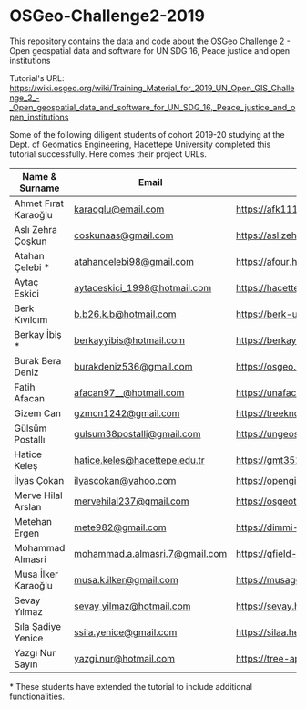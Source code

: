 # OSGeo-Challenge2-2019
This repository contains the data and code about the OSGeo Challenge 2 - Open geospatial data and software for UN SDG 16, Peace justice and open institutions

Tutorial's URL: https://wiki.osgeo.org/wiki/Training_Material_for_2019_UN_Open_GIS_Challenge_2_-_Open_geospatial_data_and_software_for_UN_SDG_16,_Peace_justice_and_open_institutions

Some of the following diligent students of cohort 2019-20 studying at the Dept. of Geomatics Engineering, Hacettepe University completed this tutorial successfully. Here comes their project URLs. 

| Name & Surname        | Email                          | Project's URL                            |
|-----------------------|--------------------------------|------------------------------------------|
|  Ahmet Fırat Karaoğlu | karaoglu@email.com             | https://afk111.herokuapp.com/            |
|  Aslı Zehra Çoşkun    | coskunaas@gmail.com            | https://aslizehra.herokuapp.com/         |
|  Atahan Çelebi *      | atahancelebi98@gmail.com       | https://afour.herokuapp.com/             |
|  Aytaç Eskici         | aytaceskici_1998@hotmail.com   | https://hacettepegeomatik.herokuapp.com/ |
|  Berk Kıvılcım        | b.b26.k.b@hotmail.com          | https://berk-unique.herokuapp.com/       |
|  Berkay İbiş *         | berkayyibis@hotmail.com        | https://berkaybmilletler.herokuapp.com/  |
|  Burak Bera Deniz     | burakdeniz536@gmail.com        | https://osgeo.herokuapp.com/             |
|  Fatih Afacan         | afacan97__@hotmail.com         | https://unafacan.herokuapp.com/          |
|  Gizem Can            | gzmcn1242@gmail.com            | https://treeknowledge.herokuapp.com/     |
|  Gülsüm Postallı      | gulsum38postalli@gmail.com     | https://ungeospatialdata.herokuapp.com/  |
|  Hatice Keleş         | hatice.keles@hacettepe.edu.tr  | https://gmt352pg.herokuapp.com/          |
|  İlyas Çokan          | ilyascokan@yahoo.com           | https://opengischallenge.herokuapp.com/  |
|  Merve Hilal Arslan   | mervehilal237@gmail.com        | https://osgeotutorial1.herokuapp.com/    |
|  Metehan Ergen        | mete982@gmail.com              | https://dimmi-fratello.herokuapp.com/    |
|  Mohammad Almasri     | mohammad.a.almasri.7@gmail.com | https://qfield-database.herokuapp.com/   |
|  Musa İlker Karaoğlu  | musa.k.ilker@gmail.com         | https://musageo.herokuapp.com/           |
|  Sevay Yılmaz         | sevay_yilmaz@hotmail.com       | https://sevay.herokuapp.com/             |
|  Sıla Şadiye Yenice   | ssila.yenice@gmail.com         | https://silaa.herokuapp.com/             |
|  Yazgı Nur Sayın      | yazgi.nur@hotmail.com          | https://tree-app-hu.herokuapp.com/       |

\* These students have extended the tutorial to include additional functionalities.
